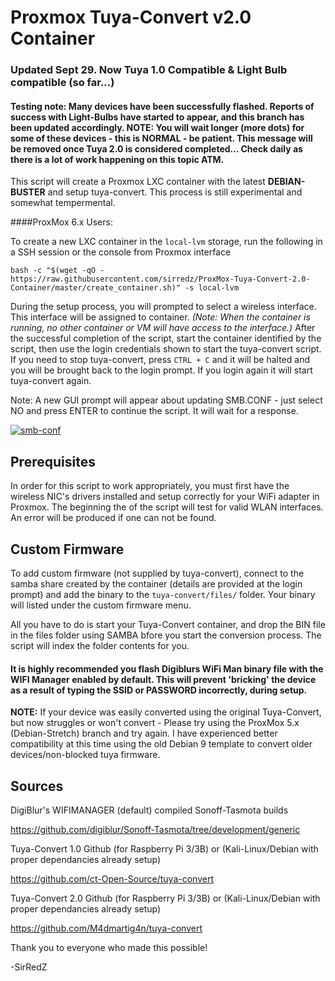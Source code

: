 # Proxmox Tuya-Convert v2.0 Container 

### Updated Sept 29. Now Tuya 1.0 Compatible & Light Bulb compatible (so far...) 

#### Testing note: Many devices have been successfully flashed. Reports of success with Light-Bulbs have started to appear, and this branch has been updated accordingly. NOTE: You will wait longer (more dots) for some of these devices - this is NORMAL - be patient.  This message will be removed once Tuya 2.0 is considered completed... Check daily as there is a lot of work happening on this topic ATM.

This script will create a Proxmox LXC container with the latest **DEBIAN-BUSTER** and setup tuya-convert. This process is still experimental and somewhat tempermental. 

####ProxMox 6.x Users:

To create a new LXC container in the `local-lvm` storage, run the following in a SSH session or the console from Proxmox interface

```
bash -c "$(wget -qO - https://raw.githubusercontent.com/sirredz/ProxMox-Tuya-Convert-2.0-Container/master/create_container.sh)" -s local-lvm
```

During the setup process, you will prompted to select a wireless interface. This interface will be assigned to container. _(Note: When the container is running, no other container or VM will have access to the interface.)_ After the successful completion of the script, start the container identified by the script, then use the login credentials shown to start the tuya-convert script. If you need to stop tuya-convert, press `CTRL + C` and it will be halted and you will be brought back to the login prompt. If you login again it will start tuya-convert again.

Note: A new GUI prompt will appear about updating SMB.CONF - just select NO <Default> and press ENTER to continue the script. It will wait for a response.
  
<a href="https://ibb.co/bPSZ9SF"><img src="https://i.ibb.co/TkVS3V1/smb-conf.png" alt="smb-conf" border="0"></a>

## Prerequisites

In order for this script to work appropriately, you must first have the wireless NIC's drivers installed and setup correctly for your WiFi adapter in Proxmox. The beginning the of the script will test for valid WLAN interfaces. An error will be produced if one can not be found.

## Custom Firmware

To add custom firmware (not supplied by tuya-convert), connect to the samba share created by the container (details are provided at the login prompt) and add the binary to the `tuya-convert/files/` folder. Your binary will listed under the custom firmware menu.

All you have to do is start your Tuya-Convert container, and drop the BIN file in the files folder using SAMBA bfore you start the conversion process. The script will index the folder contents for you.

#### It is highly recommended you flash Digiblurs WiFi Man binary file with the WIFI Manager enabled by default. This will prevent 'bricking' the device as a result of typing the SSID or PASSWORD incorrectly, during setup.

**NOTE:** If your device was easily converted using the original Tuya-Convert, but now struggles or won't convert - Please try using the ProxMox 5.x (Debian-Stretch) branch and try again. I have experienced better compatibility at this time using the old Debian 9 template to convert older devices/non-blocked tuya firmware.

## Sources

DigiBlur's WIFIMANAGER (default) compiled Sonoff-Tasmota builds

https://github.com/digiblur/Sonoff-Tasmota/tree/development/generic

Tuya-Convert 1.0 Github (for Raspberry Pi 3/3B) or (Kali-Linux/Debian with proper dependancies already setup)

https://github.com/ct-Open-Source/tuya-convert

Tuya-Convert 2.0 Github (for Raspberry Pi 3/3B) or (Kali-Linux/Debian with proper dependancies already setup)

https://github.com/M4dmartig4n/tuya-convert

Thank you to everyone who made this possible!

-SirRedZ
